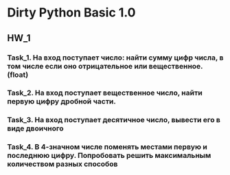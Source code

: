 # Dirty Python Basic 1.0
## HW_1

### Task_1. На вход поступает число: найти сумму цифр числа, в том числе если оно отрицательное или вещественное. (float)
### Task_2. На вход поступает вещественное число, найти первую цифру дробной части.
### Task_3. На вход поступает десятичное число, вывести его в виде двоичного
### Task_4. В 4-значном числе поменять местами первую и последнюю цифру. Попробовать решить максимальным количеством разных способов